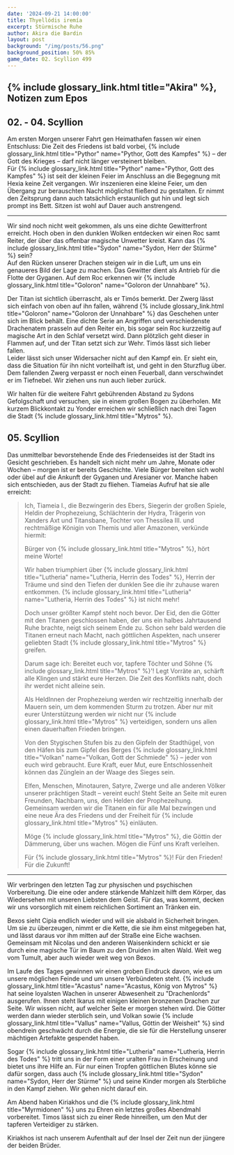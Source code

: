 ```yaml
---
date: '2024-09-21 14:00:00'
title: Thyellódis iremía
excerpt: Stürmische Ruhe
author: Akira die Bardin
layout: post
background: "/img/posts/56.png"
background_position: 50% 85%
game_date: 02. Scyllion 499
---
```


## {% include glossary_link.html title="Akira" %}, Notizen zum Epos

## 02. - 04. Scyllion
Am ersten Morgen unserer Fahrt gen Heimathafen fassen wir einen Entschluss: Die Zeit des Friedens ist bald vorbei, {% include glossary_link.html title="Pythor" name="Pythor, Gott des Kampfes" %} – der Gott des Krieges – darf nicht länger versteinert bleiben.  
Für {% include glossary_link.html title="Pythor" name="Pythor, Gott des Kampfes" %} ist seit der kleinen Feier im Anschluss an die Begegnung mit Hexia keine Zeit vergangen. Wir inszenieren eine kleine Feier, um den Übergang zur berauschten Nacht möglichst fließend zu gestalten. Er nimmt den Zeitsprung dann auch tatsächlich erstaunlich gut hin und legt sich prompt ins Bett. Sitzen ist wohl auf Dauer auch anstrengend.

---

Wir sind noch nicht weit gekommen, als uns eine dichte Gewitterfront erreicht. Hoch oben in den dunklen Wolken entdecken wir einen Roc samt Reiter, der über das offenbar magische Unwetter kreist. Kann das {% include glossary_link.html title="Sydon" name="Sydon, Herr der Stürme" %} sein?  
Auf den Rücken unserer Drachen steigen wir in die Luft, um uns ein genaueres Bild der Lage zu machen. Das Gewitter dient als Antrieb für die Flotte der Gyganen. Auf dem Roc erkennen wir {% include glossary_link.html title="Goloron" name="Goloron der Unnahbare" %}.

Der Titan ist sichtlich überrascht, als er Timós bemerkt. Der Zwerg lässt sich einfach von oben auf ihn fallen, während {% include glossary_link.html title="Goloron" name="Goloron der Unnahbare" %} das Geschehen unter sich im Blick behält. Eine dichte Serie an Angriffen und verschiedenste Drachenatem prasseln auf den Reiter ein, bis sogar sein Roc kurzzeitig auf magische Art in den Schlaf versetzt wird. Dann plötzlich geht dieser in Flammen auf, und der Titan setzt sich zur Wehr. Timós lässt sich lieber fallen.  
Leider lässt sich unser Widersacher nicht auf den Kampf ein. Er sieht ein, dass die Situation für ihn nicht vorteilhaft ist, und geht in den Sturzflug über. Dem fallenden Zwerg verpasst er noch einen Feuerball, dann verschwindet er im Tiefnebel. Wir ziehen uns nun auch lieber zurück.

Wir halten für die weitere Fahrt gebührenden Abstand zu Sydons Gefolgschaft und versuchen, sie in einem großen Bogen zu überholen. Mit kurzem Blickkontakt zu Yonder erreichen wir schließlich nach drei Tagen die Stadt {% include glossary_link.html title="Mytros" %}.

## 05. Scyllion

Das unmittelbar bevorstehende Ende des Friedenseides ist der Stadt ins Gesicht geschrieben. Es handelt sich nicht mehr um Jahre, Monate oder Wochen – morgen ist er bereits Geschichte. Viele Bürger bereiten sich wohl oder übel auf die Ankunft der Gyganen und Aresianer vor. Manche haben sich entschieden, aus der Stadt zu fliehen. Tiameias Aufruf hat sie alle erreicht:

<blockquote class="preline">
Ich, Tiameia I., die Bezwingerin des Ebers, Siegerin der großen Spiele, Heldin der Prophezeiung, Schlächterin der Hydra, Trägerin von Xanders Axt und Titansbane, Tochter von Thessilea III. und rechtmäßige Königin von Themis und aller Amazonen, verkünde hiermit:

Bürger von {% include glossary_link.html title="Mytros" %}, hört meine Worte!

Wir haben triumphiert über {% include glossary_link.html title="Lutheria" name="Lutheria, Herrin des Todes" %}, Herrin der Träume und sind den Tiefen der dunklen See die ihr zuhause waren entkommen. {% include glossary_link.html title="Lutheria" name="Lutheria, Herrin des Todes" %} ist nicht mehr!

Doch unser größter Kampf steht noch bevor. Der Eid, den die Götter mit den Titanen geschlossen haben, der uns ein halbes Jahrtausend Ruhe brachte, neigt sich seinem Ende zu. Schon sehr bald werden die Titanen erneut nach Macht, nach göttlichen Aspekten, nach unserer geliebten Stadt {% include glossary_link.html title="Mytros" %} greifen.

Darum sage ich: Bereitet euch vor, tapfere Töchter und Söhne {% include glossary_link.html title="Mytros" %}'! Legt Vorräte an, schärft alle Klingen und stärkt eure Herzen. Die Zeit des Konflikts naht, doch ihr werdet nicht alleine sein.

Als HeldInnen der Prophezeiung werden wir rechtzeitig innerhalb der Mauern sein, um dem kommenden Sturm zu trotzen. Aber nur mit eurer Unterstützung werden wir nicht nur {% include glossary_link.html title="Mytros" %} verteidigen, sondern uns allen einen dauerhaften Frieden bringen.

Von den Stygischen Stufen bis zu den Gipfeln der Stadthügel, von den Häfen bis zum Gipfel des Berges {% include glossary_link.html title="Volkan" name="Volkan, Gott der Schmiede" %} – jeder von euch wird gebraucht. Eure Kraft, euer Mut, eure Entschlossenheit können das Zünglein an der Waage des Sieges sein.

Elfen, Menschen, Minotauren, Satyre, Zwerge und alle anderen Völker unserer prächtigen Stadt – vereint euch! Steht Seite an Seite mit euren Freunden, Nachbarn, uns, den Helden der Prophezeihung. Gemeinsam werden wir die Titanen ein für alle Mal bezwingen und eine neue Ära des Friedens und der Freiheit für {% include glossary_link.html title="Mytros" %} einläuten.

Möge {% include glossary_link.html title="Mytros" %}, die Göttin der Dämmerung, über uns wachen. Mögen die Fünf uns Kraft verleihen.

Für {% include glossary_link.html title="Mytros" %}! Für den Frieden! Für die Zukunft!
</blockquote>

---
Wir verbringen den letzten Tag zur physischen und psychischen Vorbereitung. Die eine oder andere stärkende Mahlzeit hilft dem Körper, das Wiedersehen mit unseren Liebsten dem Geist. Für das, was kommt, decken wir uns vorsorglich mit einem reichlichen Sortiment an Tränken ein.

Bexos sieht Cipia endlich wieder und will sie alsbald in Sicherheit bringen. Um sie zu überzeugen, nimmt er die Kette, die sie ihm einst mitgegeben hat, und lässt daraus vor ihm mitten auf der Straße eine Eiche wachsen. Gemeinsam mit Nicolas und den anderen Waisenkindern schickt er sie durch eine magische Tür im Baum zu den Druiden im alten Wald. Weit weg vom Tumult, aber auch wieder weit weg von Bexos.

Im Laufe des Tages gewinnen wir einen groben Eindruck davon, wie es um unsere möglichen Feinde und um unsere Verbündeten steht. {% include glossary_link.html title="Acastus" name="Acastus, König von Mytros" %} hat seine loyalsten Wachen in unserer Abwesenheit zu "Drachenlords" ausgerufen. Ihnen steht Ikarus mit einigen kleinen bronzenen Drachen zur Seite. Wir wissen nicht, auf welcher Seite er morgen stehen wird. Die Götter werden dann wieder sterblich sein, und Volkan sowie {% include glossary_link.html title="Vallus" name="Vallus, Göttin der Weisheit" %} sind obendrein geschwächt durch die Energie, die sie für die Herstellung unserer mächtigen Artefakte gespendet haben.

Sogar {% include glossary_link.html title="Lutheria" name="Lutheria, Herrin des Todes" %} tritt uns in der Form einer uralten Frau in Erscheinung und bietet uns ihre Hilfe an. Für nur einen Tropfen göttlichen Blutes könne sie dafür sorgen, dass auch {% include glossary_link.html title="Sydon" name="Sydon, Herr der Stürme" %} und seine Kinder morgen als Sterbliche in den Kampf ziehen. Wir gehen nicht darauf ein.

Am Abend haben Kiriakhos und die {% include glossary_link.html title="Myrmidonen" %} uns zu Ehren ein letztes großes Abendmahl vorbereitet. Timos lässt sich zu einer Rede hinreißen, um den Mut der tapferen Verteidiger zu stärken.

Kiriakhos ist nach unserem Aufenthalt auf der Insel der Zeit nun der jüngere der beiden Brüder.
